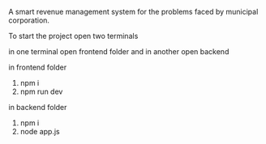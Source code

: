 
 A smart revenue management system for the problems faced by municipal corporation. 
 
 To start the project open two terminals 

 in one terminal open frontend folder and in another open backend 

 in frontend folder 
 1) npm i 
 2) npm run dev

 in backend folder 
 1) npm i
 2) node app.js

 
